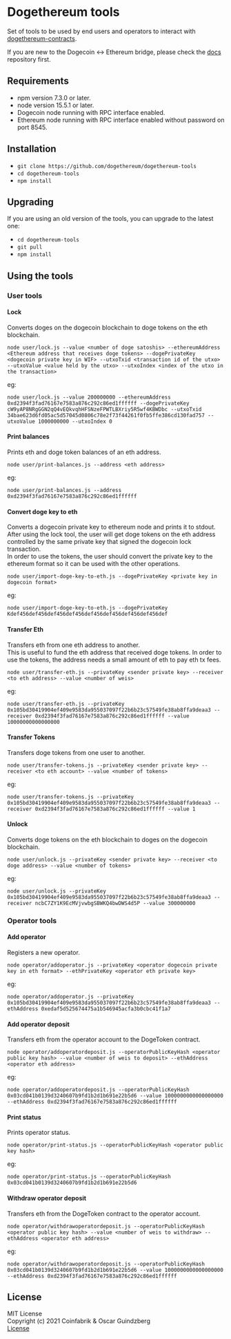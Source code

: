 # Dogethereum tools

Set of tools to be used by end users and operators to interact with [dogethereum-contracts](https://github.com/dogethereum/dogethereum-contracts).

If you are new to the Dogecoin <-> Ethereum bridge, please check the [docs](https://github.com/dogethereum/docs) repository first.

## Requirements
- npm version 7.3.0 or later.
- node version 15.5.1 or later.
- Dogecoin node running with RPC interface enabled.
- Ethereum node running with RPC interface enabled without password on port 8545.

## Installation
- `git clone https://github.com/dogethereum/dogethereum-tools`
- `cd dogethereum-tools`
- `npm install`

## Upgrading
If you are using an old version of the tools, you can upgrade to the latest one:
- `cd dogethereum-tools`
- `git pull`
- `npm install`


## Using the tools

### User tools

#### Lock

Converts doges on the dogecoin blockchain to doge tokens on the eth blockchain.

`node user/lock.js --value <number of doge satoshis> --ethereumAddress <Ethereum address that receives doge tokens> --dogePrivateKey <dogecoin private key in WIF> --utxoTxid <transaction id of the utxo> --utxoValue <value held by the utxo> --utxoIndex <index of the utxo in the transaction>`

eg:

`node user/lock.js --value 200000000 --ethereumAddress 0xd2394f3fad76167e7583a876c292c86ed1ffffff --dogePrivateKey cW9yAP8NRgGGN2qQ4vEQkvqhHFSNzeFPWTLBXriy5R5wf4KBWDbc --utxoTxid 34bae623d6fd05ac5d57045d0806c78e2f73f44261f0fb5ffe386cd130fad757 --utxoValue 1000000000 --utxoIndex 0`


#### Print balances

Prints eth and doge token balances of an eth address.

`node user/print-balances.js --address <eth address>`

eg:

`node user/print-balances.js --address 0xd2394f3fad76167e7583a876c292c86ed1ffffff`

#### Convert doge key to eth

Converts a dogecoin private key to ethereum node and prints it to stdout.<br/>
After using the lock tool, the user will get doge tokens on the eth address controlled by the same private key that signed the dogecoin lock transaction.<br/>
In order to use the tokens, the user should convert the private key to the ethereum format so it can be used with the other operations.

`node user/import-doge-key-to-eth.js --dogePrivateKey <private key in dogecoin format>`

eg:

`node user/import-doge-key-to-eth.js --dogePrivateKey  Kdef456def456def456def456def456def456def456def456def`


#### Transfer Eth

Transfers eth from one eth address to another.<br/>
This is useful to fund the eth address that received doge tokens. In order to use the tokens, the address needs a small amount of eth to pay eth tx fees.

`node user/transfer-eth.js --privateKey <sender private key> --receiver <to eth address> --value <number of weis>`

eg:

`node user/transfer-eth.js --privateKey 0x105bd30419904ef409e9583da955037097f22b6b23c57549fe38ab8ffa9deaa3 --receiver 0xd2394f3fad76167e7583a876c292c86ed1ffffff --value 10000000000000000`


#### Transfer Tokens

Transfers doge tokens from one user to another.

`node user/transfer-tokens.js --privateKey <sender private key> --receiver <to eth account> --value <number of tokens>`

eg:

`node user/transfer-tokens.js --privateKey 0x105bd30419904ef409e9583da955037097f22b6b23c57549fe38ab8ffa9deaa3 --receiver 0xd2394f3fad76167e7583a876c292c86ed1ffffff --value 1`



#### Unlock

Converts doge tokens on the eth blockchain to doges on the dogecoin blockchain.

`node user/unlock.js --privateKey <sender private key> --receiver <to doge address> --value <number of tokens>`

eg:

`node user/unlock.js --privateKey 0x105bd30419904ef409e9583da955037097f22b6b23c57549fe38ab8ffa9deaa3 --receiver ncbC7ZY1K9EcMVjvwbgSBWKQ4bwDWS4d5P --value 300000000`

### Operator tools

#### Add operator

Registers a new operator.

`node operator/addoperator.js --privateKey <operator dogecoin private key in eth format> --ethPrivateKey <operator eth private key>`

eg:

`node operator/addoperator.js --privateKey 0x105bd30419904ef409e9583da955037097f22b6b23c57549fe38ab8ffa9deaa3 --ethAddress 0xedaf5d525674475a1b546945acfa3b0cbc41f1a7`


#### Add operator deposit

Transfers eth from the operator account to the DogeToken contract.

`node operator/addoperatordeposit.js --operatorPublicKeyHash <operator public key hash> --value <number of weis to deposit> --ethAddress <operator eth address>`

eg:

`node operator/addoperatordeposit.js --operatorPublicKeyHash 0x03cd041b0139d3240607b9fd1b2d1b691e22b5d6 --value 1000000000000000000 --ethAddress 0xd2394f3fad76167e7583a876c292c86ed1ffffff`

#### Print status

Prints operator status.

`node operator/print-status.js --operatorPublicKeyHash <operator public key hash>`

eg:

`node operator/print-status.js --operatorPublicKeyHash 0x03cd041b0139d3240607b9fd1b2d1b691e22b5d6`



#### Withdraw operator deposit

Transfers eth from the DogeToken contract to the operator account.

`node operator/withdrawoperatordeposit.js --operatorPublicKeyHash <operator public key hash> --value <number of weis to withdraw> --ethAddress <operator eth address>`

eg:

`node operator/withdrawoperatordeposit.js --operatorPublicKeyHash 0x03cd041b0139d3240607b9fd1b2d1b691e22b5d6 --value 1000000000000000000 --ethAddress 0xd2394f3fad76167e7583a876c292c86ed1ffffff`

## License

MIT License<br/>
Copyright (c) 2021 Coinfabrik & Oscar Guindzberg<br/>
[License](LICENSE)
